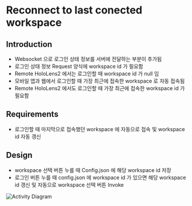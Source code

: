 # Reconnect to last conected workspace

## Introduction
* Websocket 으로 로그인 상태 정보를 서버에 전달하는 부분이 추가됨   
* 로그인 상태 정보 Request 양식에 workspace id 가 필요함   
* Remote HoloLens2 에서는 로그인할 때 workspace id 가 null 임   
* 모바일 앱과 웹에서 로그인할 때 가장 최근에 접속한 workspace 로 자동 접속됨   
* Remote HoloLens2 에서도 로그인할 때 가장 최근에 접속한 workspace id 가 필요함   

## Requirements
* 로그인할 때 마지막으로 접속했던 workspace 에 자동으로 접속 및 workspace id 자동 갱신

## Design
* workspace 선택 버튼 누를 때 Config.json 에 해당 workspace id 저장    
* 로그인 버튼 누를 때 config.json 에 workspace id 가 있으면 해당 workspace id 갱신 및 자동으로 workspace 선택 버튼 Invoke   

![Activity Diagram](http://www.plantuml.com/plantuml/proxy?cache=no&src=https://raw.githubusercontent.com/cjLee-VIRNECT/plantUML-test/main/Reconnect%20to%20last%20conected%20workspace/Activity%20Diagram.iuml?token=ATXUUVUIXCV4MGLMO2VIVBLAYG7EQ)